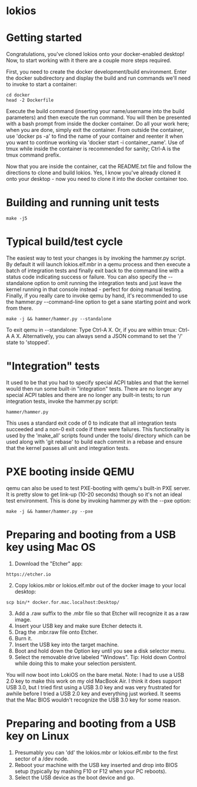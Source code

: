 # lokios

# Getting started

Congratulations, you've cloned lokios onto your docker-enabled desktop!  Now, to start working with it there are a couple more steps required.

First, you need to create the docker development/build environment.  Enter the docker subdirectory and display the build and run commands we'll need to invoke to start a container:

```
cd docker
head -2 Dockerfile
```

Execute the build command (inserting your name/username into the build parameters) and then execute the run command.  You will then be presented with a bash prompt from inside the docker container.  Do all your work here; when you are done, simply exit the container.  From outside the container, use 'docker ps -a' to find the name of your container and reenter it when you want to continue working via 'docker start -i container_name'.  Use of tmux while inside the container is recommended for sanity; Ctrl-A is the tmux command prefix.

Now that you are inside the container, cat the README.txt file and follow the directions to clone and build lokios.  Yes, I know you've already cloned it onto your desktop - now you need to clone it into the docker container too.

# Building and running unit tests

```
make -j5
```

# Typical build/test cycle

The easiest way to test your changes is by invoking the hammer.py script.  By default it will launch lokios.elf.mbr in a qemu process and then execute a batch of integration tests and finally exit back to the command line with a status code indicating success or failure.  You can also specify the --standalone option to omit running the integration tests and just leave the kernel running in that console instead - perfect for doing manual testing.  Finally, if you really care to invoke qemu by hand, it's recommended to use the hammer.py --command-line option to get a sane starting point and work from there.

```
make -j && hammer/hammer.py --standalone
```

To exit qemu in --standalone: Type Ctrl-A X.  Or, if you are within tmux: Ctrl-A A X.  Alternatively, you can always send a JSON command to set the '/' state to 'stopped'.

# "Integration" tests

It used to be that you had to specify special ACPI tables and that the kernel would then run some built-in "integration" tests.  There are no longer any special ACPI tables and there are no longer any built-in tests; to run integration tests, invoke the hammer.py script:

```
hammer/hammer.py
```

This uses a standard exit code of 0 to indicate that all integration tests succeeded and a non-0 exit code if there were failures.  This functionality is used by the 'make_all' scripts found under the tools/ directory which can be used along with 'git rebase' to build each commit in a rebase and ensure that the kernel passes all unit and integration tests.

# PXE booting inside QEMU

qemu can also be used to test PXE-booting with qemu's built-in PXE server.  It is pretty slow to get link-up (10-20 seconds) though so it's not an ideal test environment.  This is done by invoking hammer.py with the --pxe option:

```
make -j && hammer/hammer.py --pxe
```

# Preparing and booting from a USB key using Mac OS

1. Download the "Etcher" app:

```
https://etcher.io
```

2. Copy lokios.mbr or lokios.elf.mbr out of the docker image to your local desktop:

```
scp bin/* docker.for.mac.localhost:Desktop/
```

3. Add a .raw suffix to the .mbr file so that Etcher will recognize it as a raw image.
4. Insert your USB key and make sure Etcher detects it.
5. Drag the .mbr.raw file onto Etcher.
6. Burn it.
7. Insert the USB key into the target machine.
8. Boot and hold down the Option key until you see a disk selector menu.
9. Select the removable drive labeled "Windows".  Tip: Hold down Control while doing this to make your selection persistent.

You will now boot into LokiOS on the bare metal.  Note: I had to use a USB 2.0 key to make this work on my old MacBook Air.  I think it does support USB 3.0, but I tried first using a USB 3.0 key and was very frustrated for awhile before I tried a USB 2.0 key and everything just worked.  It seems that the Mac BIOS wouldn't recognize the USB 3.0 key for some reason.

# Preparing and booting from a USB key on Linux

1. Presumably you can 'dd' the lokios.mbr or lokios.elf.mbr to the first sector of a /dev node.
2. Reboot your machine with the USB key inserted and drop into BIOS setup (typically by mashing F10 or F12 when your PC reboots).
3. Select the USB device as the boot device and go.
